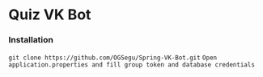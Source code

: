 # Quiz VK Bot

### Installation
``git clone https://github.com/OGSegu/Spring-VK-Bot.git``
``Open application.properties and fill group token and database credentials``